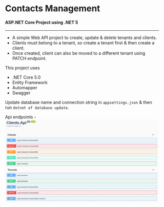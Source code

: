 # Contacts Management

#### ASP.NET Core Project using .NET 5

---

* A simple Web API project to create, update & delete tenants and clients.
* Clients must belong to a tenant, so create a tenant first & then create a client.
* Once created, client can also be moved to a different tenant using PATCH endpoint.

This project uses

* .NET Core 5.0
* Entity Framework
* Automapper
* Swagger

Update database name and connection string in `appsettings.json` & then run `dotnet ef database update`.

Api endpoints - <kbd>![Endpoints](./Endpoints.JPG)</kbd>

